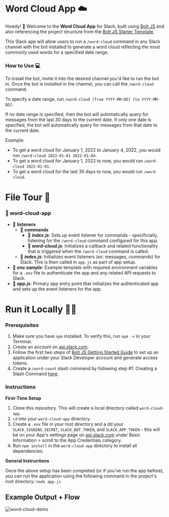 # Word Cloud App ☁️

Howdy! 👋 Welcome to the **Word Cloud App** for Slack, built using [Bolt JS](https://github.com/slackapi/bolt-js) and also referencing the project structure from the [Bolt JS Starter Template](https://github.com/slack-samples/bolt-js-starter-template).

This Slack app will allow users to run a `/word-cloud` command in any Slack channel with the bot installed to generate a word cloud reflecting the most commonly used words for a specified date range.

### How to Use 💻
To install the bot, invite it into the desired channel you'd like to run the bot in. Once the bot is installed in the channel, you can call the `/word-cloud` command.

To specify a date range, run `/word-cloud [from YYYY-MM-DD] [to YYYY-MM-DD]`.

If no date range is specified, then the bot will automatically query for messages from the last 30 days to the current date. If only one date is specified, the bot will automatically query for messages from that date to the current date.

Example: 
* To get a word cloud for January 1, 2022 to January 4, 2022, you would run `/word-cloud 2022-01-01 2022-01-04`. 
* To get a word cloud for January 1, 2022 to now, you would run `/word-cloud 2022-01-01`. 
* To get a word cloud for the last 30 days to now, you would run `/word-cloud`.

# File Tour 🚗
### 📁 word-cloud-app
   * 📁 **listeners**
        *  📁 **commands**
             * 📃 _**index.js**_: Sets up event listener for commands - specificially, listening for the `/word-cloud` command configured for this app.
             * 📃 _**word-cloud.js**_: Initializes a callback and related functionality that is triggered when the `/word-cloud` command is called. 
        * 📃 _**index.js**_: Initializes event listeners (ex: messages, commands) for Slack. This is then called in `app.js` as part of app setup.
   * 📃 _**env.sample**_: Example template with required environment variables for a `.env` file to authenticate the app and any related API requests to Slack.
   * 📃 _**app.js**_: Primary app entry point that initializes the authenticated app and sets up the event listeners for the app.

# Run it Locally 🏃‍♀️
### Prerequisites
1. Make sure you have  `npm` installed. To verify this, run `npm -v` in your Terminal.
3.  Create an account on [api.slack.com](https://api.slack.com/).
4.  Follow the first two steps of [Bolt JS Getting Started Guide](https://slack.dev/bolt-js/tutorial/getting-started) to set up an application under your Slack Developer account and generate access tokens. 
5. Create a `/word-count` slash command by following step #1: Creating a Slash Command [here](https://api.slack.com/interactivity/slash-commands#creating_commands).

### Instructions
**First-Time Setup**
1. Clone this repository. This will create a local directory called `word-cloud-app`.
2. `cd` into your `word-cloud-app` directory.
3. Create a `.env` file in your root directory and a dd your `SLACK_SIGNING_SECRET`, `SLACK_BOT_TOKEN`, and `SLACK_APP_TOKEN` - this will be on your App's settings page on [api.slack.com](https://api.slack.com/) under Basic Information > scroll to the App Credentials category.
4. Run `npm install` in the `word-cloud-app` directory to install all dependencies.

**General Instructions**

Once the above setup has been completed (or if you've run the app before), you can run the application using the following command in the project's root directory:
```node app.js```


## Example Output + Flow
![word-cloud-demo](https://user-images.githubusercontent.com/12901850/176051279-0fd43668-1a0b-42ef-81a6-bce7e3cf1ca0.gif)
